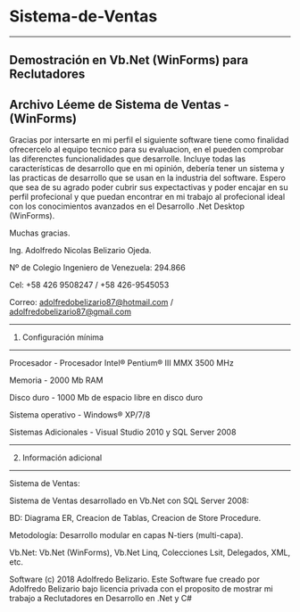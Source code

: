 # Sistema-de-Ventas
-------------------

Demostración en Vb.Net (WinForms) para Reclutadores
---------------------------------------------------

Archivo Léeme de Sistema de Ventas - (WinForms)
-----------------------------------------------

Gracias por intersarte en mi perfil el siguiente software tiene como finalidad ofrecercelo al equipo tecnico para su evaluacion, en el pueden comprobar las diferenctes funcionalidades que desarrolle.
Incluye todas las características de desarrollo que en mi opinión, debería tener un sistema y las practicas de desarrollo que se usan en la industria del software.
Espero que sea de su agrado poder cubrir sus expectactivas y poder encajar en su perfil profecional y que puedan encontrar en mi trabajo al profecional ideal con los conocimientos avanzados en el Desarrollo .Net Desktop (WinForms). 

Muchas gracias.

Ing. Adolfredo Nicolas Belizario Ojeda.

Nº de Colegio Ingeniero de Venezuela: 294.866

Cel: +58 426 9508247 / +58 426-9545053

Correo: adolfredobelizario87@hotmail.com / adolfredobelizario87@gmail.com

-----------------------
1. Configuración mínima
-----------------------


Procesador 	 			- Procesador Intel® Pentium® III MMX 3500 MHz

Memoria		 			- 2000 Mb RAM

Disco duro	 			- 1000 Mb de espacio libre en disco duro

Sistema operativo		- Windows® XP/7/8

Sistemas Adicionales 	- Visual Studio 2010 y SQL Server 2008


---------------------------------------
2. Información adicional
---------------------------------------

Sistema de Ventas:

Sistema de Ventas desarrollado en Vb.Net con SQL Server 2008: 

BD: Diagrama ER, Creacion de Tablas, Creacion de Store Procedure.

Metodología: Desarrollo modular en capas N-tiers (multi-capa).

Vb.Net: Vb.Net (WinForms), Vb.Net Linq, Colecciones Lsit<Entidad>, Delegados, XML, etc.

Software (c) 2018 Adolfredo Belizario. Este Software fue creado por Adolfredo Belizario bajo licencia privada con el proposito de mostrar mi trabajo a Reclutadores en Desarrollo en .Net y C#